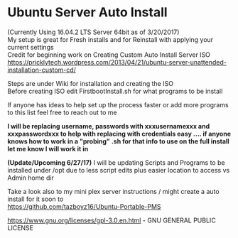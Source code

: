 # Ubuntu Server Auto Install 
(Currently Using 16.04.2 LTS Server 64bit as of 3/20/2017)   
My setup is great for Fresh installs and for Reinstall with applying your current settings   
Credit for beginning work on Creating Custom Auto Install Server ISO   
https://pricklytech.wordpress.com/2013/04/21/ubuntu-server-unattended-installation-custom-cd/   
   
Steps are under Wiki for installation and creating the ISO   
Before creating ISO edit FirstbootInstall.sh for what programs to be install   

If anyone has ideas to help set up the process faster or add more programs to this list feel free to reach out to me  
  
**I will be replacing username, passwords with xxxusernamexxx and xxxpasswordxxx to help with replacing with credentials easy .... if anyone knows how to work in a "probing" .sh for that info to use on the full install let me know I will work it in**  
   
   
**(Update/Upcoming 6/27/17)**  I will be updating Scripts and Programs to be installed under /opt due to less script edits plus easier location to access vs Admin home dir    
   
Take a look also to my mini plex server instructions / might create a auto install for it soon to   
https://github.com/tazboyz16/Ubuntu-Portable-PMS   

https://www.gnu.org/licenses/gpl-3.0.en.html - GNU GENERAL PUBLIC LICENSE   
